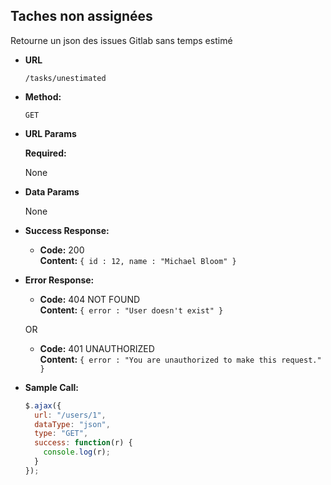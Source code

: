 ## **Taches non assignées**

Retourne un json des issues Gitlab sans temps estimé

- **URL**

  `/tasks/unestimated`

- **Method:**

  `GET`

- **URL Params**

  **Required:**

  None

- **Data Params**

  None

- **Success Response:**

  - **Code:** 200 <br />
    **Content:** `{ id : 12, name : "Michael Bloom" }`

- **Error Response:**

  - **Code:** 404 NOT FOUND <br />
    **Content:** `{ error : "User doesn't exist" }`

  OR

  - **Code:** 401 UNAUTHORIZED <br />
    **Content:** `{ error : "You are unauthorized to make this request." }`

- **Sample Call:**

  ```javascript
  $.ajax({
    url: "/users/1",
    dataType: "json",
    type: "GET",
    success: function(r) {
      console.log(r);
    }
  });
  ```
